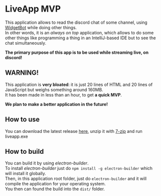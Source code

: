 # LiveApp MVP

This application allows to read the discord chat of some channel, using [WidgetBot](https://widgetbot.io/) while doing other things. \
In other words, it is an *always on top* application, which allows to do some other things like programming a thing in an IntelliJ-based IDE but to see the chat simultaneously.

**The primary purpose of this app is to be used while streaming live, on discord!**

## WARNING!

This application is **very bloated**: it is just 20 lines of HTML and 20 lines of JavaScript but weighs something around 160MB. \
It has been made in less than an hour, to get **a quick MVP**.

**We plan to make a better application in the future!**

## How to use

You can download the latest release [here](https://github.com/readthedocs-fr/LiveApp-frontend/releases), unzip it with [7-zip](https://www.7-zip.org/) and run liveapp.exe

## How to build

You can build it by using *electron-builder*. \
To install *electron-builder* just do `npm install -g electron-builder` which will install it globally. \
Then, in this application root folder, just do `electron-builder` and it will compile the application for your operating system. \
You then can found the build into the `dist/` folder.
